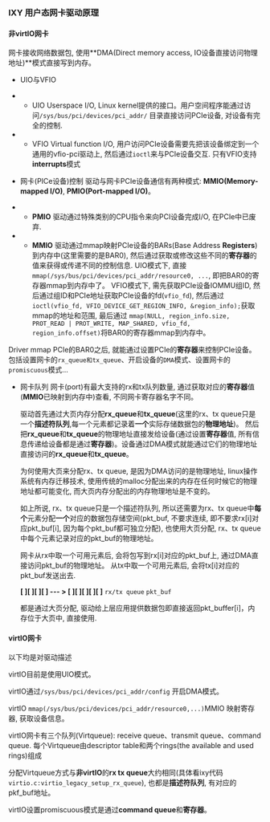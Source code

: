 ### IXY 用户态网卡驱动原理

#### 非virtIO网卡

网卡接收网络数据包, 使用**DMA(Direct memory access, IO设备直接访问物理地址)**模式直接写到内存。

- UIO与VFIO

- - UIO
Userspace I/O, Linux kernel提供的接口。用户空间程序能通过访问`/sys/bus/pci/devices/pci_addr/` 目录直接访问PCIe设备, 对设备有完全的控制.

- - VFIO
Virtual function I/O, 用户访问PCIe设备需要先把该设备绑定到一个通用的vfio-pci驱动上, 然后通过`ioctl`来与PCIe设备交互. 只有VFIO支持**interrupts**模式

- 网卡(PICe设备)控制
驱动与网卡PCIe设备通信有两种模式: **MMIO(Memory-mapped I/O)**, **PMIO(Port-mapped I/O)**。 

- - **PMIO**
驱动通过特殊类别的CPU指令来向PCI设备完成I/O, 在PCIe中已废弃.

- - **MMIO**
驱动通过mmap映射PCIe设备的BARs(Base Address **Registers**) 到内存中(这里需要的是BAR0), 然后通过获取或修改这些不同的**寄存器**的值来获得或传递不同的控制信息.
UIO模式下, 直接 `mmap(/sys/bus/pci/devices/pci_addr/resource0, ...`, 即把BAR0的寄存器mmap到内存中了。
VFIO模式下, 需先获取PCIe设备IOMMU组ID, 然后通过组ID和PCIe地址获取PCIe设备的fd(`vfio_fd`), 然后通过`ioctl(vfio_fd, VFIO_DEVICE_GET_REGION_INFO, &region_info);`获取mmap的地址和范围, 最后通过 `mmap(NULL, region_info.size, PROT_READ | PROT_WRITE, MAP_SHARED, vfio_fd, region_info.offset)`将BAR0的寄存器mmap到内存中。

Driver mmap PCIe的BAR0之后, 就能通过设置PCIe的**寄存器**来控制PCIe设备。包括设置网卡的`rx_queue和tx_queue`、开启设备的`DMA`模式、设置网卡的`promiscuous`模式...


- 网卡队列
  网卡(port)有最大支持的rx和tx队列数量, 通过获取对应的**寄存器**值(**MMIO**已映射到内存中)查看, 不同网卡寄存器名字不同。
  
  驱动首先通过大页内存分配**rx_queue**和**tx_queue**(这里的rx、tx queue只是一个**描述符队列**,每一个元素都记录着**一个**实际存储数据包的**物理地址**)。 然后把**rx_queue**和**tx_queue**的物理地址直接发给设备(通过设置**寄存器**值, 所有信息传递给设备都是通过**寄存器**)。设备通过DMA模式就能通过它们的物理地址直接访问的**rx_queue**和**tx_queue**。
  
  为何使用大页来分配rx、tx queue, 是因为DMA访问的是物理地址, linux操作系统有内存迁移技术, 使用传统的malloc分配出来的内存在任何时候它的物理地址都可能变化, 而大页内存分配出的内存物理地址是不变的。
  
  如上所说, rx、tx queue只是一个描述符队列, 所以还需要为rx、tx queue中**每个**元素分配**一个**对应的数据包存储空间(pkt_buf, 不要求连续, 即不要求rx[i]对应pkt_buf[i], 因为每个pkt_buf都可独立分配), 也使用大页分配, rx、tx queue中每个元素记录对应的pkt_buf的物理地址。
  
  网卡从rx中取一个可用元素后, 会将包写到rx[i]对应的pkt_buf上, 通过DMA直接访问pkt_buf的物理地址。
    从tx中取一个可用元素后, 会将tx[i]对应的pkt_buf发送出去.

  **\[  \]\[  \]\[  \]\[  \]  			--- > 		\[        \]\[        \]\[        \]\[        \]\[        \]**
  `rx/tx queue` 						`pkt_buf` 

  都是通过大页分配, 驱动给上层应用提供数据包即直接返回pkt_buffer[i]，内存位于大页中, 直接使用.


#### virtIO网卡

以下均是对驱动描述

virtIO目前是使用UIO模式。

virtIO通过`/sys/bus/pci/devices/pci_addr/config` 开启DMA模式。

virtIO `mmap(/sys/bus/pci/devices/pci_addr/resource0,...)`MMIO 映射寄存器, 获取设备信息。

virtIO网卡有三个队列(Virtqueue): receive queue、transmit queue、command queue.
每个Virtqueue由descriptor table和两个rings(the available and used rings)组成

分配Virtqueue方式与**非virtIO**的**rx tx queue**大约相同(具体看ixy代码`virtio.c:virtio_legacy_setup_rx_queue`), 也都是**描述符队列**, 有对应的pkf_buf地址。

virtIO设置promiscuous模式是通过**command queue**和**寄存器**。

